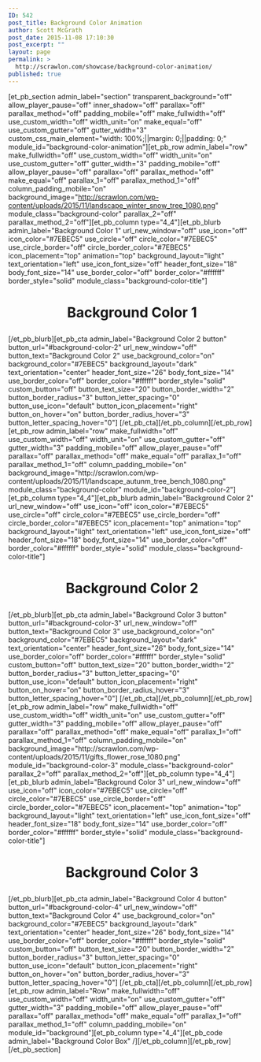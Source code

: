 ```yaml
---
ID: 542
post_title: Background Color Animation
author: Scott McGrath
post_date: 2015-11-08 17:10:30
post_excerpt: ""
layout: page
permalink: >
  http://scrawlon.com/showcase/background-color-animation/
published: true
---
```

[et_pb_section admin_label="section" transparent_background="off" allow_player_pause="off" inner_shadow="off" parallax="off" parallax_method="off" padding_mobile="off" make_fullwidth="off" use_custom_width="off" width_unit="on" make_equal="off" use_custom_gutter="off" gutter_width="3" custom_css_main_element="width: 100%;||margin: 0;||padding: 0;" module_id="background-color-animation"][et_pb_row admin_label="row" make_fullwidth="off" use_custom_width="off" width_unit="on" use_custom_gutter="off" gutter_width="3" padding_mobile="off" allow_player_pause="off" parallax="off" parallax_method="off" make_equal="off" parallax_1="off" parallax_method_1="off" column_padding_mobile="on" background_image="http://scrawlon.com/wp-content/uploads/2015/11/landscape_winter_snow_tree_1080.png" module_class="background-color" parallax_2="off" parallax_method_2="off"][et_pb_column type="4_4"][et_pb_blurb admin_label="Background Color 1" url_new_window="off" use_icon="off" icon_color="#7EBEC5" use_circle="off" circle_color="#7EBEC5" use_circle_border="off" circle_border_color="#7EBEC5" icon_placement="top" animation="top" background_layout="light" text_orientation="left" use_icon_font_size="off" header_font_size="18" body_font_size="14" use_border_color="off" border_color="#ffffff" border_style="solid" module_class="background-color-title"] <a name="background-color-1" href="#background-color-1" ontouchstart></a> <h1 style="text-align: center;">
  Background Color 1
</h1> [/et_pb_blurb][et_pb_cta admin_label="Background Color 2 button" button_url="#background-color-2" url_new_window="off" button_text="Background Color 2" use_background_color="on" background_color="#7EBEC5" background_layout="dark" text_orientation="center" header_font_size="26" body_font_size="14" use_border_color="off" border_color="#ffffff" border_style="solid" custom_button="off" button_text_size="20" button_border_width="2" button_border_radius="3" button_letter_spacing="0" button_use_icon="default" button_icon_placement="right" button_on_hover="on" button_border_radius_hover="3" button_letter_spacing_hover="0"] [/et_pb_cta][/et_pb_column][/et_pb_row][et_pb_row admin_label="row" make_fullwidth="off" use_custom_width="off" width_unit="on" use_custom_gutter="off" gutter_width="3" padding_mobile="off" allow_player_pause="off" parallax="off" parallax_method="off" make_equal="off" parallax_1="off" parallax_method_1="off" column_padding_mobile="on" background_image="http://scrawlon.com/wp-content/uploads/2015/11/landscape_autunm_tree_bench_1080.png" module_class="background-color" module_id="background-color-2"][et_pb_column type="4_4"][et_pb_blurb admin_label="Background Color 2" url_new_window="off" use_icon="off" icon_color="#7EBEC5" use_circle="off" circle_color="#7EBEC5" use_circle_border="off" circle_border_color="#7EBEC5" icon_placement="top" animation="top" background_layout="light" text_orientation="left" use_icon_font_size="off" header_font_size="18" body_font_size="14" use_border_color="off" border_color="#ffffff" border_style="solid" module_class="background-color-title"] 

<a name="background-color-2" href="#background-color-2"></a> <h1 style="text-align: center;">
  Background Color 2
</h1> [/et_pb_blurb][et_pb_cta admin_label="Background Color 3 button" button_url="#background-color-3" url_new_window="off" button_text="Background Color 3" use_background_color="on" background_color="#7EBEC5" background_layout="dark" text_orientation="center" header_font_size="26" body_font_size="14" use_border_color="off" border_color="#ffffff" border_style="solid" custom_button="off" button_text_size="20" button_border_width="2" button_border_radius="3" button_letter_spacing="0" button_use_icon="default" button_icon_placement="right" button_on_hover="on" button_border_radius_hover="3" button_letter_spacing_hover="0"] [/et_pb_cta][/et_pb_column][/et_pb_row][et_pb_row admin_label="row" make_fullwidth="off" use_custom_width="off" width_unit="on" use_custom_gutter="off" gutter_width="3" padding_mobile="off" allow_player_pause="off" parallax="off" parallax_method="off" make_equal="off" parallax_1="off" parallax_method_1="off" column_padding_mobile="on" background_image="http://scrawlon.com/wp-content/uploads/2015/11/gifts_flower_rose_1080.png" module_id="background-color-3" module_class="background-color" parallax_2="off" parallax_method_2="off"][et_pb_column type="4_4"][et_pb_blurb admin_label="Background Color 3" url_new_window="off" use_icon="off" icon_color="#7EBEC5" use_circle="off" circle_color="#7EBEC5" use_circle_border="off" circle_border_color="#7EBEC5" icon_placement="top" animation="top" background_layout="light" text_orientation="left" use_icon_font_size="off" header_font_size="18" body_font_size="14" use_border_color="off" border_color="#ffffff" border_style="solid" module_class="background-color-title"] 

<a name="background-color-3" href="#background-color-3"></a> <h1 style="text-align: center;">
  Background Color 3
</h1> [/et_pb_blurb][et_pb_cta admin_label="Background Color 4 button" button_url="#background-color-4" url_new_window="off" button_text="Background Color 4" use_background_color="on" background_color="#7EBEC5" background_layout="dark" text_orientation="center" header_font_size="26" body_font_size="14" use_border_color="off" border_color="#ffffff" border_style="solid" custom_button="off" button_text_size="20" button_border_width="2" button_border_radius="3" button_letter_spacing="0" button_use_icon="default" button_icon_placement="right" button_on_hover="on" button_border_radius_hover="3" button_letter_spacing_hover="0"] [/et_pb_cta][/et_pb_column][/et_pb_row][et_pb_row admin_label="Row" make_fullwidth="off" use_custom_width="off" width_unit="on" use_custom_gutter="off" gutter_width="3" padding_mobile="off" allow_player_pause="off" parallax="off" parallax_method="off" make_equal="off" parallax_1="off" parallax_method_1="off" column_padding_mobile="on" module_id="background"][et_pb_column type="4_4"][et_pb_code admin_label="Background Color Box" /][/et_pb_column][/et_pb_row][/et_pb_section]